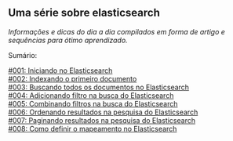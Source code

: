 ## Uma série sobre elasticsearch

*Informações e dicas do dia a dia compilados em forma de artigo e sequências para ótimo aprendizado.*

Sumário:

[#001: Iniciando no Elasticsearch](https://github.com/brunoflegler/elasticsearch-course/blob/master/001/readme.md)\
[#002: Indexando o primeiro documento](https://github.com/brunoflegler/elasticsearch-course/blob/master/002/readme.md)\
[#003: Buscando todos os documentos no Elasticsearch](https://github.com/brunoflegler/elasticsearch-course/blob/master/003/readme.md)\
[#004: Adicionando filtro na busca do Elasticsearch](https://github.com/brunoflegler/elasticsearch-course/blob/master/004/readme.md)\
[#005: Combinando filtros na busca do Elasticsearch](https://github.com/brunoflegler/elasticsearch-course/blob/master/005/readme.md)\
[#006: Ordenando resultados na pesquisa do Elasticsearch](https://github.com/brunoflegler/elasticsearch-course/blob/master/006/readme.md)\
[#007: Paginando resultados na pesquisa do Elasticsearch](https://github.com/brunoflegler/elasticsearch-course/blob/master/007/readme.md)\
[#008: Como definir o mapeamento no Elasticsearch](https://github.com/brunoflegler/elasticsearch-course/blob/master/008/readme.md)


